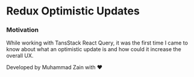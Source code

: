# Redux Optimistic Updates

### Motivation
While working with TansStack React Query, it was the first time I came to know about what an optimistic update is and how could it increase the overall UX.


Developed by Muhammad Zain with ❤️
